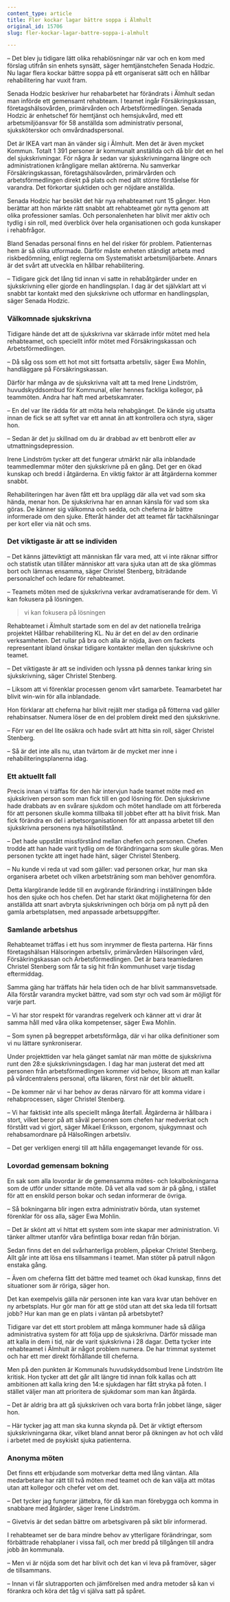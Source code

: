 ```yaml
---
content_type: article
title: Fler kockar lagar bättre soppa i Älmhult
original_id: 15706
slug: fler-kockar-lagar-battre-soppa-i-almhult

---
```


– Det blev ju tidigare lätt olika rehablösningar när var och en kom med förslag utifrån sin enhets synsätt, säger hemtjänstchefen Senada Hodzic. Nu lagar flera kockar bättre soppa på ett organiserat sätt och en hållbar rehabilitering har vuxit fram.

Senada Hodzic beskriver hur rehabarbetet har förändrats i Älmhult sedan man införde ett gemensamt rehabteam. I teamet ingår Försäkringskassan, företagshälsovården, primärvården och Arbetsförmedlingen. Senada Hodzic är enhetschef för hemtjänst och hemsjukvård, med ett arbetsmiljöansvar för 58 anställda som administrativ personal, sjuksköterskor och omvårdnadspersonal.

Det är IKEA vart man än vänder sig i Älmhult. Men det är även mycket Kommun. Totalt 1 391 personer är kommunalt anställda och då blir det en hel del sjukskrivningar. För några år sedan var sjukskrivningarna längre och administrationen krångligare mellan aktörerna. Nu samverkar Försäkringskassan, företagshälsovården, primärvården och arbetsförmedlingen direkt på plats och med allt större förståelse för varandra. Det förkortar sjuktiden och ger nöjdare anställda.

Senada Hodzic har besökt det här nya rehabteamet runt 15 gånger. Hon berättar att hon märkte rätt snabbt att rehabteamet gör nytta genom att olika professioner samlas. Och personalenheten har blivit mer aktiv och tydlig i sin roll, med överblick över hela organisationen och goda kunskaper i rehabfrågor.

Bland Senadas personal finns en hel del risker för problem. Patienternas hem är så olika utformade. Därför måste enheten ständigt arbeta med riskbedömning, enligt reglerna om Systematiskt arbetsmiljöarbete. Annars är det svårt att utveckla en hållbar rehabilitering.

– Tidigare gick det lång tid innan vi satte in rehabåtgärder under en sjukskrivning eller gjorde en handlingsplan. I dag är det självklart att vi snabbt tar kontakt med den sjukskrivne och utformar en handlingsplan, säger Senada Hodzic.

### Välkomnade sjukskrivna

Tidigare hände det att de sjukskrivna var skärrade inför mötet med hela rehabteamet, och speciellt inför mötet med Försäkringskassan och Arbetsförmedlingen.

– Då såg oss som ett hot mot sitt fortsatta arbetsliv, säger Ewa Mohlin, handläggare på Försäkringskassan.

Därför har många av de sjukskrivna valt att ta med Irene Lindström, huvudskyddsombud för Kommunal, eller hennes fackliga kollegor, på teammöten. Andra har haft med arbetskamrater.

– En del var lite rädda för att möta hela rehabgänget. De kände sig utsatta innan de fick se att syftet var ett annat än att kontrollera och styra, säger hon.

– Sedan är det ju skillnad om du är drabbad av ett benbrott eller av utmattningsdepression.

Irene Lindström tycker att det fungerar utmärkt när alla inblandade teammedlemmar möter den sjukskrivne på en gång. Det ger en ökad kunskap och bredd i åtgärderna. En viktig faktor är att åtgärderna kommer snabbt.

Rehabiliteringen har även fått ett bra upplägg där alla vet vad som ska hända, menar hon. De sjukskrivna har en annan känsla för vad som ska göras. De känner sig välkomna och sedda, och cheferna är bättre informerade om den sjuke. Efteråt händer det att teamet får tackhälsningar per kort eller via nät och sms.

### Det viktigaste är att se individen

– Det känns jätteviktigt att människan får vara med, att vi inte räknar siffror och statistik utan tillåter människor att vara sjuka utan att de ska glömmas bort och lämnas ensamma, säger Christel Stenberg, biträdande personalchef och ledare för rehabteamet.

– Teamets möten med de sjukskrivna verkar avdramatiserande för dem. Vi kan fokusera på lösningen.

> vi kan fokusera på lösningen

Rehabteamet i Älmhult startade som en del av det nationella treåriga projektet Hållbar rehabilitering KL. Nu är det en del av den ordinarie verksamheten. Det rullar på bra och alla är nöjda, även om fackets representant ibland önskar tidigare kontakter mellan den sjukskrivne och teamet.

– Det viktigaste är att se individen och lyssna på dennes tankar kring sin sjukskrivning, säger Christel Stenberg.

– Liksom att vi förenklar processen genom vårt samarbete. Teamarbetet har blivit win-win för alla inblandade.

Hon förklarar att cheferna har blivit rejält mer stadiga på fötterna vad gäller rehabinsatser. Numera löser de en del problem direkt med den sjukskrivne.

– Förr var en del lite osäkra och hade svårt att hitta sin roll, säger Christel Stenberg.

– Så är det inte alls nu, utan tvärtom är de mycket mer inne i rehabiliteringsplanerna idag.

### Ett aktuellt fall

Precis innan vi träffas för den här intervjun hade teamet möte med en sjukskriven person som man fick till en god lösning för. Den sjukskrivne hade drabbats av en svårare sjukdom och mötet handlade om att förbereda för att personen skulle komma tillbaka till jobbet efter att ha blivit frisk. Man fick förändra en del i arbetsorganisationen för att anpassa arbetet till den sjukskrivna personens nya hälsotillstånd.

– Det hade uppstått missförstånd mellan chefen och personen. Chefen trodde att han hade varit tydlig om de förändringarna som skulle göras. Men personen tyckte att inget hade hänt, säger Christel Stenberg.

– Nu kunde vi reda ut vad som gäller: vad personen orkar, hur man ska organisera arbetet och vilken arbetsträning som man behöver genomföra.

Detta klargörande ledde till en avgörande förändring i inställningen både hos den sjuke och hos chefen. Det har starkt ökat möjligheterna för den anställda att snart avbryta sjukskrivningen och börja om på nytt på den gamla arbetsplatsen, med anpassade arbetsuppgifter.

### Samlande arbetshus

Rehabteamet träffas i ett hus som inrymmer de flesta parterna. Här finns företagshälsan Hälsoringen arbetsliv, primärvården Hälsoringen vård, Försäkringskassan och Arbetsförmedlingen. Det är bara teamledaren Christel Stenberg som får ta sig hit från kommunhuset varje tisdag eftermiddag.

Samma gäng har träffats här hela tiden och de har blivit sammansvetsade. Alla förstår varandra mycket bättre, vad som styr och vad som är möjligt för varje part.

– Vi har stor respekt för varandras regelverk och känner att vi drar åt samma håll med våra olika kompetenser, säger Ewa Mohlin.

– Som synen på begreppet arbetsförmåga, där vi har olika definitioner som vi nu lättare synkroniserar.

Under projekttiden var hela gänget samlat när man mötte de sjukskrivna runt den 28:e sjukskrivningsdagen. I dag har man justerat det med att personen från arbetsförmedlingen kommer vid behov, liksom att man kallar på vårdcentralens personal, ofta läkaren, först när det blir aktuellt.

– De kommer när vi har behov av deras närvaro för att komma vidare i rehabprocessen, säger Christel Stenberg.

– Vi har faktiskt inte alls speciellt många återfall. Åtgärderna är hållbara i stort, vilket beror på att såväl personen som chefen har medverkat och förstått vad vi gjort, säger Mikael Eriksson, ergonom, sjukgymnast och rehabsamordnare på HälsoRingen arbetsliv.

– Det ger verkligen energi till att hålla engagemanget levande för oss.

### Lovordad gemensam bokning

En sak som alla lovordar är de gemensamma mötes- och lokalbokningarna som de utför under sittande möte. Då vet alla vad som är på gång, i stället för att en enskild person bokar och sedan informerar de övriga.

– Så bokningarna blir ingen extra administrativ börda, utan systemet förenklar för oss alla, säger Ewa Mohlin.

– Det är skönt att vi hittat ett system som inte skapar mer administration. Vi tänker alltmer utanför våra befintliga boxar redan från början.

Sedan finns det en del svårhanterliga problem, påpekar Christel Stenberg. Allt går inte att lösa ens tillsammans i teamet. Man stöter på patrull någon enstaka gång.

– Även om cheferna fått det bättre med teamet och ökad kunskap, finns det situationer som är röriga, säger hon.

Det kan exempelvis gälla när personen inte kan vara kvar utan behöver en ny arbetsplats. Hur gör man för att ge stöd utan att det ska leda till fortsatt jobb? Hur kan man ge en plats i väntan på arbetsbytet?

Tidigare var det ett stort problem att många kommuner hade så dåliga administrativa system för att följa upp de sjukskrivna. Därför missade man att kalla in dem i tid, när de varit sjukskrivna i 28 dagar. Detta tycker inte rehabteamet i Älmhult är något problem numera. De har trimmat systemet och har ett mer direkt förhållande till cheferna.

Men på den punkten är Kommunals huvudskyddsombud Irene Lindström lite kritisk. Hon tycker att det går allt längre tid innan folk kallas och att ambitionen att kalla kring den 14:e sjukdagen har fått stryka på foten. I stället väljer man att prioritera de sjukdomar som man kan åtgärda.

– Det är aldrig bra att gå sjukskriven och vara borta från jobbet länge, säger hon.

– Här tycker jag att man ska kunna skynda på. Det är viktigt eftersom sjukskrivningarna ökar, vilket bland annat beror på ökningen av hot och våld i arbetet med de psykiskt sjuka patienterna.

### Anonyma möten

Det finns ett erbjudande som motverkar detta med lång väntan. Alla medarbetare har rätt till två möten med teamet och de kan välja att mötas utan att kollegor och chefer vet om det.

– Det tycker jag fungerar jättebra, för då kan man förebygga och komma in snabbare med åtgärder, säger Irene Lindström.

– Givetvis är det sedan bättre om arbetsgivaren på sikt blir informerad.

I rehabteamet ser de bara mindre behov av ytterligare förändringar, som förbättrade rehabplaner i vissa fall, och mer bredd på tillgången till andra jobb än kommunala.

– Men vi är nöjda som det har blivit och det kan vi leva på framöver, säger de tillsammans.

– Innan vi får slutrapporten och jämförelsen med andra metoder så kan vi förankra och köra det tåg vi själva satt på spåret.

